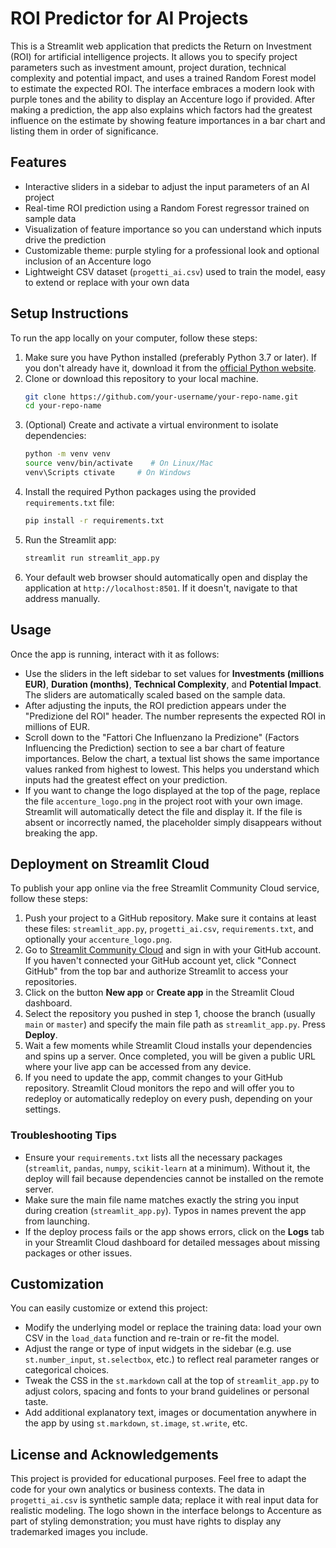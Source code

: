 # ROI Predictor for AI Projects

This is a Streamlit web application that predicts the Return on Investment (ROI) for artificial intelligence projects. It allows you to specify project parameters such as investment amount, project duration, technical complexity and potential impact, and uses a trained Random Forest model to estimate the expected ROI. The interface embraces a modern look with purple tones and the ability to display an Accenture logo if provided. After making a prediction, the app also explains which factors had the greatest influence on the estimate by showing feature importances in a bar chart and listing them in order of significance.

## Features
- Interactive sliders in a sidebar to adjust the input parameters of an AI project
- Real-time ROI prediction using a Random Forest regressor trained on sample data
- Visualization of feature importance so you can understand which inputs drive the prediction
- Customizable theme: purple styling for a professional look and optional inclusion of an Accenture logo
- Lightweight CSV dataset (`progetti_ai.csv`) used to train the model, easy to extend or replace with your own data

## Setup Instructions

To run the app locally on your computer, follow these steps:

1. Make sure you have Python installed (preferably Python 3.7 or later). If you don't already have it, download it from the [official Python website](https://www.python.org/downloads/).
2. Clone or download this repository to your local machine.
   ```bash
   git clone https://github.com/your-username/your-repo-name.git
   cd your-repo-name
   ```
3. (Optional) Create and activate a virtual environment to isolate dependencies:
   ```bash
   python -m venv venv
   source venv/bin/activate    # On Linux/Mac
   venv\Scripts ctivate     # On Windows
   ```
4. Install the required Python packages using the provided `requirements.txt` file:
   ```bash
   pip install -r requirements.txt
   ```
5. Run the Streamlit app:
   ```bash
   streamlit run streamlit_app.py
   ```
6. Your default web browser should automatically open and display the application at `http://localhost:8501`. If it doesn't, navigate to that address manually.

## Usage

Once the app is running, interact with it as follows:

- Use the sliders in the left sidebar to set values for **Investments (millions EUR)**, **Duration (months)**, **Technical Complexity**, and **Potential Impact**. The sliders are automatically scaled based on the sample data.
- After adjusting the inputs, the ROI prediction appears under the "Predizione del ROI" header. The number represents the expected ROI in millions of EUR.
- Scroll down to the "Fattori Che Influenzano la Predizione" (Factors Influencing the Prediction) section to see a bar chart of feature importances. Below the chart, a textual list shows the same importance values ranked from highest to lowest. This helps you understand which inputs had the greatest effect on your prediction.
- If you want to change the logo displayed at the top of the page, replace the file `accenture_logo.png` in the project root with your own image. Streamlit will automatically detect the file and display it. If the file is absent or incorrectly named, the placeholder simply disappears without breaking the app.

## Deployment on Streamlit Cloud

To publish your app online via the free Streamlit Community Cloud service, follow these steps:

1. Push your project to a GitHub repository. Make sure it contains at least these files: `streamlit_app.py`, `progetti_ai.csv`, `requirements.txt`, and optionally your `accenture_logo.png`.
2. Go to [Streamlit Community Cloud](https://share.streamlit.io/) and sign in with your GitHub account. If you haven't connected your GitHub account yet, click "Connect GitHub" from the top bar and authorize Streamlit to access your repositories.
3. Click on the button **New app** or **Create app** in the Streamlit Cloud dashboard.
4. Select the repository you pushed in step 1, choose the branch (usually `main` or `master`) and specify the main file path as `streamlit_app.py`. Press **Deploy**.
5. Wait a few moments while Streamlit Cloud installs your dependencies and spins up a server. Once completed, you will be given a public URL where your live app can be accessed from any device.
6. If you need to update the app, commit changes to your GitHub repository. Streamlit Cloud monitors the repo and will offer you to redeploy or automatically redeploy on every push, depending on your settings.

### Troubleshooting Tips
- Ensure your `requirements.txt` lists all the necessary packages (`streamlit`, `pandas`, `numpy`, `scikit-learn` at a minimum). Without it, the deploy will fail because dependencies cannot be installed on the remote server.
- Make sure the main file name matches exactly the string you input during creation (`streamlit_app.py`). Typos in names prevent the app from launching.
- If the deploy process fails or the app shows errors, click on the **Logs** tab in your Streamlit Cloud dashboard for detailed messages about missing packages or other issues.

## Customization

You can easily customize or extend this project:

- Modify the underlying model or replace the training data: load your own CSV in the `load_data` function and re-train or re-fit the model.
- Adjust the range or type of input widgets in the sidebar (e.g. use `st.number_input`, `st.selectbox`, etc.) to reflect real parameter ranges or categorical choices.
- Tweak the CSS in the `st.markdown` call at the top of `streamlit_app.py` to adjust colors, spacing and fonts to your brand guidelines or personal taste.
- Add additional explanatory text, images or documentation anywhere in the app by using `st.markdown`, `st.image`, `st.write`, etc.

## License and Acknowledgements

This project is provided for educational purposes. Feel free to adapt the code for your own analytics or business contexts. The data in `progetti_ai.csv` is synthetic sample data; replace it with real input data for realistic modeling. The logo shown in the interface belongs to Accenture as part of styling demonstration; you must have rights to display any trademarked images you include.
